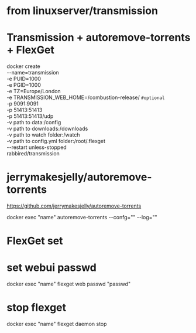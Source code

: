 # from linuxserver/transmission
###
# Transmission + autoremove-torrents + FlexGet

docker create \
  --name=transmission \
  -e PUID=1000 \
  -e PGID=1000 \
  -e TZ=Europe/London \
  -e TRANSMISSION_WEB_HOME=/combustion-release/ `#optional` \
  -p 9091:9091 \
  -p 51413:51413 \
  -p 51413:51413/udp \
  -v path to data:/config \
  -v path to downloads:/downloads \
  -v path to watch folder:/watch \
  -v path to config.yml folder:/root/.flexget \
  --restart unless-stopped \
  rabbired/transmission

# jerrymakesjelly/autoremove-torrents
https://github.com/jerrymakesjelly/autoremove-torrents

docker exec "name" autoremove-torrents --confg="" --log=""

# FlexGet set

# set webui passwd

docker exec "name" flexget web passwd "passwd"

# stop flexget

docker exec "name" flexget daemon stop
